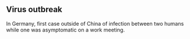 ## Virus outbreak

In Germany, first case outside of China of infection between two humans while one was asymptomatic on a work meeting.
